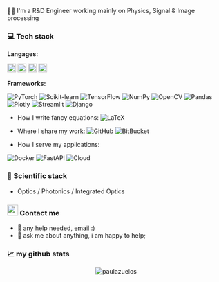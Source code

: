 👨‍🦱 I'm a R&D Engineer working mainly on Physics, Signal & Image processing


</details>

### 💻 Tech stack 

**Langages:**

<code><img height="20" src="https://img.shields.io/badge/-Python-3776AB?style=flat-square&logo=Python&logoColor=white"></code>
<code><img height="20" src="https://img.shields.io/badge/-C%2B%2B-00599C?style=flat-square&logo=C%2B%2B&logoColor=white"></code>
<code><img height="20" src="https://camo.githubusercontent.com/b6bb7e896dde004dfccd659f5c28ea8eed32363165f2ac4c34acb1d3a0caf34c/68747470733a2f2f696d672e736869656c64732e696f2f62616467652f432532332d3233393132303f7374796c653d666c61742d737175617265266c6f676f3d632d7368617270266c6f676f436f6c6f723d7768697465"></code>
<code><img height="20" src="https://camo.githubusercontent.com/df0502c80beb74aa002d8db6fd9e38c305e7ac3788c58e5383bb37da6eb4240c/68747470733a2f2f696d672e736869656c64732e696f2f62616467652f4d61746c61622d4641373334333f7374796c653d666f722d7468652d6261646765266c6f676f3d6d6174726978266c6f676f436f6c6f723d7768697465"></code>

**Frameworks:**
    
![PyTorch](https://img.shields.io/badge/-PyTorch-EE4C2C?style=flat-square&logo=PyTorch&logoColor=white)
![Scikit-learn](https://camo.githubusercontent.com/ded3313717ccd403a7879baba52b83c5f2da691a5208ad08ee20c9990e6003fd/68747470733a2f2f696d672e736869656c64732e696f2f62616467652f5363696b69742532304c6561726e2d626c61636b3f6c6f676f3d7363696b69742d6c6561726e267374796c653d706c6173746963)
![TensorFlow](https://img.shields.io/badge/-TensorFlow-FF6F00?style=flat-square&logo=TensorFlow&logoColor=white)
![NumPy](https://img.shields.io/badge/-NumPy-013243?style=flat-square&logo=NumPy&logoColor=white)
![OpenCV](https://img.shields.io/badge/-OpenCV-5C3EE8?style=flat-square&logo=OpenCV&logoColor=white)
![Pandas](https://img.shields.io/badge/-pandas-150458?style=flat-square&logo=pandas&logoColor=white)
![Plotly](https://img.shields.io/badge/-Plotly-3F4F75?style=flat-square&logo=Plotly&logoColor=white)
![Streamlit](https://img.shields.io/badge/-Streamlit-FF4B4B?style=flat-square&logo=Streamlit&logoColor=white)
![Django](https://camo.githubusercontent.com/9f47ab44c8425fb370779a070dee85979d5ec780212db4cc44c203de2ee4c384/68747470733a2f2f696d672e736869656c64732e696f2f62616467652f446a616e676f2d3039324532303f7374796c653d666c61742d737175617265266c6f676f3d446a616e676f266c6f676f436f6c6f723d7768697465)

- How I write fancy equations: ![LaTeX](https://img.shields.io/badge/-LaTeX-008080?style=flat-square&logo=LaTeX&logoColor=white)

- Where I share my work: 
![GitHub](https://img.shields.io/badge/-GitHub-181717?style=flat-square&logo=github)
![BitBucket](https://camo.githubusercontent.com/ee0b29c084ed34315ec537382415472aa4018bed793cef8454aa3f1e5bf70a56/68747470733a2f2f696d672e736869656c64732e696f2f62616467652f2d4269746275636b65742d3030353243433f7374796c653d666c6174266c6f676f3d4269746275636b6574266c6f676f436f6c6f723d7768697465)

- How I serve my applications: 

![Docker](https://img.shields.io/badge/Container-Docker-2496ED?style=flat-square&logo=Docker&logoColor=white) 
![FastAPI](https://img.shields.io/badge/Web-FastAPI-009688?style=flat-square&logo=fastapi&logoColor=white) 
![Cloud](https://img.shields.io/badge/Cloud-AWS-FF9900?style=flat-square&logo=amazon-aws&logoColor=white) 

### 🚀 Scientific stack 

- Optics / Photonics / Integrated Optics

### <img src="https://media.giphy.com/media/hvRJCLFzcasrR4ia7z/giphy.gif" width="25px"> Contact me 
   
- 💼 any help needed, [email](mailto:paul.azuelos@hotmail.fr) :)
- 💬 ask me about anything, i am happy to help;

### 📈 my github stats


<p align="center"> <img src="https://github-readme-stats.vercel.app/api?username=paulazuelos&show_icons=true&theme=gotham" alt="paulazuelos" />
 

